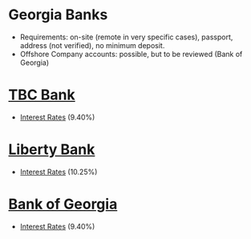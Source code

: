 # Georgia Banks

* Requirements: on-site (remote in very specific cases), passport, address (not verified), no minimum deposit.
* Offshore Company accounts: possible, but to be reviewed (Bank of Georgia)

# [TBC Bank](http://www.tbcbank.ge/web/en/) 
* [Interest Rates](http://www.tbcbank.ge/web/en/web/guest/term-deposit) (9.40%)

# [Liberty Bank](https://www.libertybank.ge/en)
* [Interest Rates](https://www.libertybank.ge/en/pizikuri-pirebistvis/anabrebi/sadepozito-sertipikati) (10.25%)

# [Bank of Georgia](http://bankofgeorgia.ge/en/) 
* [Interest Rates](http://bankofgeorgia.ge/retail/en/deposits/term-deposit) (9.40%)

